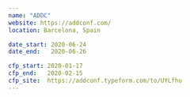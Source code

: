 ```yaml
---
name: "ADDC"
website: https://addconf.com/
location: Barcelona, Spain

date_start: 2020-06-24
date_end:   2020-06-26

cfp_start: 2020-01-17
cfp_end:   2020-02-15
cfp_site:  https://addconf.typeform.com/to/UYLfhu
---
```

